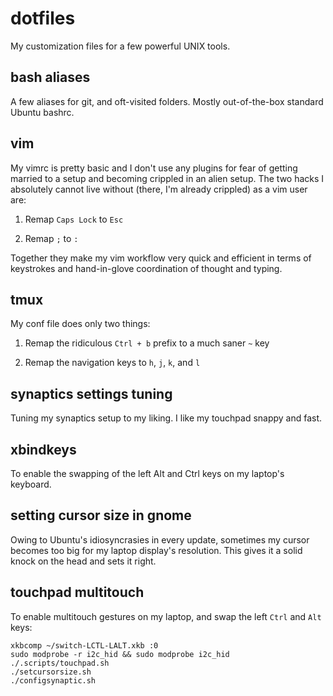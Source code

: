# dotfiles
My customization files for a few powerful UNIX tools.

## bash aliases
A few aliases for git, and oft-visited folders. Mostly out-of-the-box standard Ubuntu bashrc.

## vim
My vimrc is pretty basic and I don't use any plugins for fear of getting married to a setup and becoming crippled in an alien setup. The two hacks I absolutely cannot live without (there, I'm already crippled) as a vim user are:

1. Remap `Caps Lock` to `Esc`

2. Remap `;` to `:`

Together they make my vim workflow very quick and efficient in terms of keystrokes and hand-in-glove coordination of thought and typing.

## tmux
My conf file does only two things:

1. Remap the ridiculous `Ctrl + b` prefix to a much saner `~` key

2. Remap the navigation keys to `h`, `j`, `k`, and `l`

## synaptics settings tuning
Tuning my synaptics setup to my liking. I like my touchpad snappy and fast.

## xbindkeys
To enable the swapping of the left Alt and Ctrl keys on my laptop's keyboard.

## setting cursor size in gnome
Owing to Ubuntu's idiosyncrasies in every update, sometimes my cursor becomes too big for my laptop display's resolution. This gives it a solid knock on the head and sets it right.

## touchpad multitouch
To enable multitouch gestures on my laptop, and swap the left `Ctrl` and `Alt` keys:
```
xkbcomp ~/switch-LCTL-LALT.xkb :0
sudo modprobe -r i2c_hid && sudo modprobe i2c_hid
./.scripts/touchpad.sh
./setcursorsize.sh
./configsynaptic.sh
```
